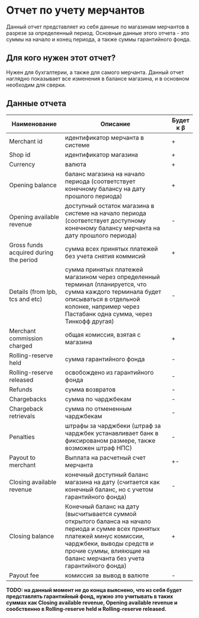 # Отчет по учету мерчантов

Данный отчет представляет из себя данные по магазинам мерчантов в разрезе за определенный период. Основные данные этого отчета - это суммы на начало и конец периода, а также суммы гарантийного фонда.

## Для кого нужен этот отчет?
Нужен для бухгалтерии, а также для самого мерчанта. Данный отчет наглядно показывает все изменения в балансе магазина, и в основном необходим для сверки.

## Данные отчета
 
Наименование  | Описание | Будет к β |
--- | --- | --- |
Merchant id | идентификатор мерчанта в системе | + |
Shop id | идентификатор магазина | + |
Currency | валюта | + |
Opening balance | баланс магазина на начало периода (соответствует конечному балансу на дату прошлого периода) | + |
Opening available revenue | доступный остаток магазина в системе на начало периода (соответствует доступному конечному балансу мерчанта на дату прошлого периода) | - |
Gross funds acquired during the period | сумма всех принятых платежей без учета снятия коммисий | + |
Details (from lpb, tcs and etc) | сумма принятых платежей магазином через определенный терминал (планируется, что сумма каждого терминала будет описываться в отдельной колонке, например через Пастабанк одна сумма, через Тинкофф другая) | - |
Merchant commission charged | общая комиссия, взятая с магазина | + |
Rolling-reserve held | сумма гарантийного фонда | - |
Rolling-reserve released | освобождено из гарантийного фонда | - |
Refunds | сумма возвратов | - |
Chargebacks | сумма по чарджбекам | - |
Chargeback retrievals | сумма по отмененным чарджбекам | - |
Penalties | штрафы за чарджбеки (штраф за чарджбек устанавливает банк в фиксированом размере, также возможен штраф НПС) | - |
Payout to merchant | Выплата на расчетный счет мерчанта | +- |
Closing available revenue | конечный доступный баланс магазина на дату (cчитается как конечный баланс, но с учетом гарантийного фонда) | - |
Closing balance | Конечный баланс на дату (высчитывается суммой открытого баланса на начало периода и сумме всех принятых платежей минус комиссии, чарджбеки, выводы средств и прочие суммы, влияющие на баланс мерчанта без учета гарантийного фонда) | + |
Payout fee | комиссия за вывод в валюте | - |

**TODO: на данный момент не до конца выяснено, что из себя будет представлять гарантийный фонд, нужно это учитывать в таких суммах как Closing available revenue, Opening available revenue и сообственно в Rolling-reserve held и Rolling-reserve released.**
